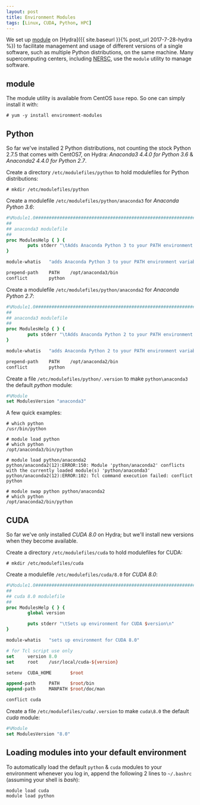```yaml
---
layout: post
title: Environment Modules
tags: [Linux, CUDA, Python, HPC]
---
```


We set up [module](http://modules.sourceforge.net/) on [Hydra]({{ site.baseurl }}{% post_url 2017-7-28-hydra %}) to facilitate management and usage of different versions of a single software, such as multiple Python distributions, on the same machine.<!-- more --> Many supercomputing centers, including [NERSC](http://www.nersc.gov/users/software/nersc-user-environment/modules/), use the `module` utility to manage software.

## module
The module utility is available from CentOS `base` repo. So one can simply install it with:
```shell
# yum -y install environment-modules
```

## Python
So far we've installed 2 Python distributions, not counting the stock Python 2.7.5 that comes with CentOS7, on Hydra: *Anaconda3 4.4.0 for Python 3.6* & *Anaconda2 4.4.0 for Python 2.7*.

Create a directory `/etc/modulefiles/python` to hold modulefiles for Python distributions:
```shell
# mkdir /etc/modulefiles/python
```

Create a modulefile `/etc/modulefiles/python/anaconda3` for *Anaconda Python 3.6*:
```tcl
#%Module1.0#####################################################################
##
## anaconda3 modulefile
##
proc ModulesHelp { } {
        puts stderr "\tAdds Anaconda Python 3 to your PATH environment variable\n"
}

module-whatis   "adds Anaconda Python 3 to your PATH environment variable"

prepend-path    PATH    /opt/anaconda3/bin
conflict        python
```

Create a modulefile `/etc/modulefiles/python/anaconda2` for *Anaconda Python 2.7*:
```tcl
#%Module1.0#####################################################################
##
## anaconda3 modulefile
##
proc ModulesHelp { } {
        puts stderr "\tAdds Anaconda Python 2 to your PATH environment variable\n"
}

module-whatis   "adds Anaconda Python 2 to your PATH environment variable"

prepend-path    PATH    /opt/anaconda2/bin
conflict        python
```

Create a file `/etc/modulefiles/python/.version` to make `python\anaconda3` the default *python* module:
```tcl
#%Module
set ModulesVersion "anaconda3"
```

A few quick examples:
```shell
# which python
/usr/bin/python

# module load python
# which python
/opt/anaconda3/bin/python

# module load python/anaconda2
python/anaconda2(12):ERROR:150: Module 'python/anaconda2' conflicts with the currently loaded module(s) 'python/anaconda3'
python/anaconda2(12):ERROR:102: Tcl command execution failed: conflict  python

# module swap python python/anaconda2
# which python
/opt/anaconda2/bin/python
```

## CUDA
So far we've only installed *CUDA 8.0* on Hydra; but we'll install new versions when they become available.

Create a directory `/etc/modulefiles/cuda` to hold modulefiles for CUDA:
```shell
# mkdir /etc/modulefiles/cuda
```

Create a modulefile `/etc/modulefiles/cuda/8.0` for *CUDA 8.0*:
```tcl
#%Module1.0#####################################################################
##
## cuda 8.0 modulefile
##
proc ModulesHelp { } {
        global version

        puts stderr "\tSets up environment for CUDA $version\n"
}

module-whatis   "sets up environment for CUDA 8.0"

# for Tcl script use only
set     version 8.0
set     root    /usr/local/cuda-${version}

setenv  CUDA_HOME       $root

append-path     PATH    $root/bin
append-path     MANPATH $root/doc/man

conflict cuda
```

Create a file `/etc/modulefiles/cuda/.version` to make `cuda\8.0` the default *cuda* module:
```tcl
#%Module
set ModulesVersion "8.0"
```

## Loading modules into your default environment
To automatically load the default `python` & `cuda` modules to your environment whenever you log in, append the following 2 lines to `~/.bashrc` (assuming your shell is *bash*):
```shell
module load cuda
module load python
```
